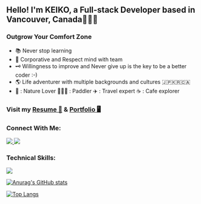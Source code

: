 
<h2>Hello! I'm KEIKO, a Full-stack Developer based in Vancouver, Canada👩🏻‍💻</h2>

<h3> Outgrow Your Comfort Zone </h3>
<ul>
    <li>📚 Never stop learning</li>
    <li>🦋 Corporative and Respect mind with team</li>
    <li>🗝️ Willingness to improve and Never give up is the key to be a better coder :-)</li>
    <li>🌎 Life adventurer with multiple backgrounds and cultures 🇯🇵🇰🇷🇨🇦</li>
    <li>🌿 : Nature Lover  🏄🏻‍♀️ : Paddler ✈️ : Travel expert ☕️ : Cafe explorer</li>
</ul>

<div>
    <h3>Visit my <a href="https://docs.google.com/document/d/1J5jGZkFjAulyzSPMdRm2Jo4kjCqujgO7iMi3KG__J_s/edit?usp=sharing">Resume 📄</a> & <a href="https://keikoshimizu.dev/">Portfolio 🖥️</a></h3>
</div>
<div>
    <h3>Connect With Me:</h3>
    <a href="https://www.linkedin.com/in/keikoshimizu/">
        <img src="https://skillicons.dev/icons?i=linkedin"/>
    </a>
    <a href="https://www.threads.net/@keei0613">
        <img src="https://skillicons.dev/icons?i=instagram"/>
    </a>
</div>



<h3>Technical Skills:</h3>
<p>
        <img src="https://skillicons.dev/icons?i=js,typescript,html,css,sass,react,nextjs,wordpress,tailwind,nodejs,express,graphql,mongodb,firebase,git,postman,figma"/>
</p>

[![Anurag's GitHub stats](https://github-readme-stats.vercel.app/api?username=KeikoShimizu&count_private=true&show_icons=true&theme=radical)](https://github.com/KeikoShimizu/github-readme-stats)

[![Top Langs](https://github-readme-stats.vercel.app/api/top-langs/?username=KeikoShimizu&layout=compact&theme=radical)](https://github.com/KeikoShimizu/github-readme-stats)
